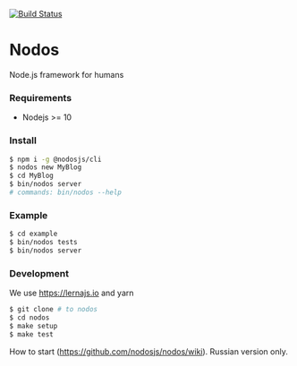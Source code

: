 [![Build Status](https://travis-ci.com/nodosjs/nodos.svg?branch=master)](https://travis-ci.com/nodosjs/nodos)

# Nodos

Node.js framework for humans

### Requirements

* Nodejs >= 10

### Install

```sh
$ npm i -g @nodosjs/cli
$ nodos new MyBlog
$ cd MyBlog
$ bin/nodos server
# commands: bin/nodos --help
```

### Example

```sh
$ cd example
$ bin/nodos tests
$ bin/nodos server
```

### Development

We use https://lernajs.io and yarn

```sh
$ git clone # to nodos
$ cd nodos
$ make setup
$ make test
```

How to start (https://github.com/nodosjs/nodos/wiki). Russian version only.
